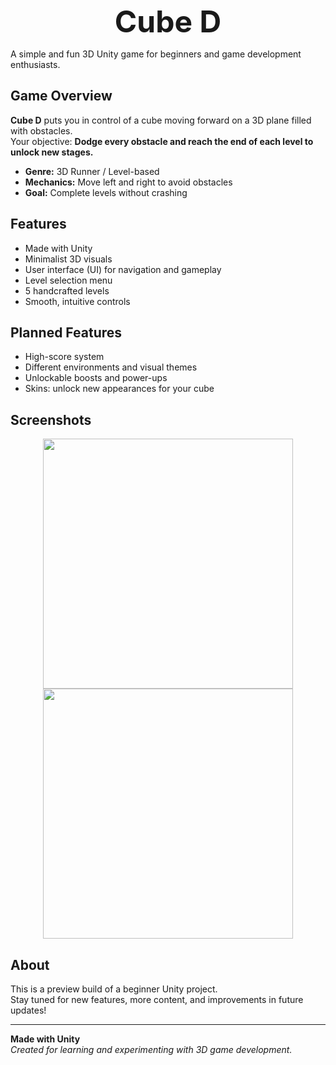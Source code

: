 <p align="center"><b><font size="40">Cube D</font></b></p>


A simple and fun 3D Unity game for beginners and game development enthusiasts.

## Game Overview

**Cube D** puts you in control of a cube moving forward on a 3D plane filled with obstacles.  
Your objective: **Dodge every obstacle and reach the end of each level to unlock new stages.**

- **Genre:** 3D Runner / Level-based  
- **Mechanics:** Move left and right to avoid obstacles  
- **Goal:** Complete levels without crashing

## Features

- Made with Unity
- Minimalist 3D visuals
- User interface (UI) for navigation and gameplay
- Level selection menu
- 5 handcrafted levels
- Smooth, intuitive controls

## Planned Features

- High-score system  
- Different environments and visual themes  
- Unlockable boosts and power-ups  
- Skins: unlock new appearances for your cube

## Screenshots

<!-- Add your screenshots here -->
<p align="center">
  <img src="screenshots/gameplay1.png" width="400"/>
  <img src="screenshots/gameplay2.png" width="400"/>
</p>

## About

This is a preview build of a beginner Unity project.  
Stay tuned for new features, more content, and improvements in future updates!

---

**Made with Unity**  
*Created for learning and experimenting with 3D game development.*
